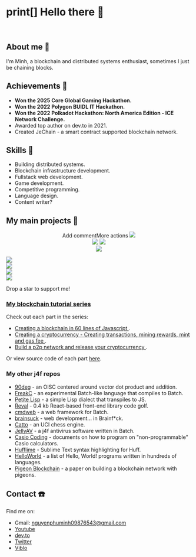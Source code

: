 # print[] Hello there 👋

<br/>

## About me 📓
I'm Minh, a blockchain and distributed systems enthusiast, sometimes I just be chaining blocks.

## Achievements 🎊
* **Won the 2025 Core Global Gaming Hackathon.**
* **Won the 2022 Polygon BUIDL IT Hackathon.**
* **Won the 2022 Polkadot Hackathon: North America Edition - ICE Network Challenge.**
* Awarded top author on dev.to in 2021. 
* Created JeChain - a smart contract supported blockchain network.

## Skills 💪
* Building distributed systems.
* Blockchain infrastructure development.
* Fullstack web development.
* Game development.
* Competitive programming.
* Language design.
* Content writer?

## My main projects 🤩
<div align="center">Add commentMore actions
  <a href="https://github.com/nguyenphuminh/JeChain"><img src="https://github-readme-stats.vercel.app/api/pin/?username=nguyenphuminh&repo=JeChain"/></a>
  <br/>
  <a href="https://github.com/nguyenphuminh/catbrain"><img src="https://github-readme-stats.vercel.app/api/pin/?username=nguyenphuminh&repo=catbrain"/></a>
  <a href="https://github.com/nguyenphuminh/catniff"><img src="https://github-readme-stats.vercel.app/api/pin/?username=nguyenphuminh&repo=catniff"/></a>
  <br/>
  <a href="https://github.com/nguyenphuminh/smolsurf"><img src="https://github-readme-stats.vercel.app/api/pin/?username=nguyenphuminh&repo=smolsurf"/></a>
</div>

<a href="https://github.com/nguyenphuminh/JeChain"><img src="https://github-readme-stats.vercel.app/api/pin/?username=nguyenphuminh&repo=JeChain"/></a>
<br/>
<a href="https://github.com/nguyenphuminh/catbrain"><img src="https://github-readme-stats.vercel.app/api/pin/?username=nguyenphuminh&repo=catbrain"/></a>
<br/>
<a href="https://github.com/nguyenphuminh/catniff"><img src="https://github-readme-stats.vercel.app/api/pin/?username=nguyenphuminh&repo=catniff"/></a>
<br/>
<a href="https://github.com/nguyenphuminh/smolsurf"><img src="https://github-readme-stats.vercel.app/api/pin/?username=nguyenphuminh&repo=smolsurf"/></a>
<br/>

Drop a star to support me!

### [My blockchain tutorial series](https://dev.to/freakcdev297/series/15322)
Check out each part in the series:
* [Creating a blockchain in 60 lines of Javascript ](https://dev.to/freakcdev297/creating-a-blockchain-in-60-lines-of-javascript-5fka).
* [Creating a cryptocurrency - Creating transactions, mining rewards, mint and gas fee ](https://dev.to/freakcdev297/creating-transactions-mining-rewards-mint-and-gas-fee-5hhf).
* [Build a p2p network and release your cryptocurrency ](https://dev.to/freakcdev297/build-a-p2p-network-and-release-your-cryptocurrency-clf).

Or view source code of each part [here](https://github.com/nguyenphuminh/blockchain-tutorial).

### My other j4f repos
* [90deg](https://github.com/nguyenphuminh/90deg) - an OISC centered around vector dot product and addition.
* [FreakC](https://github.com/FreakC-Foundation/FreakC) - an experimental Batch-like language that compiles to Batch.
* [Petite Lisp](https://github.com/nguyenphuminh/petite-lisp) - a simple Lisp dialect that transpiles to JS.
* [Reval](https://github.com/nguyenphuminh/reval) - 0.4 kb React-based front-end library code golf.
* [cmdweb](https://github.com/nguyenphuminh/cmdweb) - a web framework for Batch.
* [brainsuck](https://github.com/nguyenphuminh/brainsuck) - web development... in Brainf*ck.
* [Catto](https://github.com/nguyenphuminh/Catto) - an UCI chess engine.
* [JellyAV](https://github.com/nguyenphuminh/JellyAV) - a j4f antivirus software written in Batch.
* [Casio Coding](https://github.com/nguyenphuminh/casio-coding) - documents on how to program on "non-programmable" Casio calculators.
* [Hufflime](https://github.com/nguyenphuminh/hufflime) - Sublime Text syntax highlighting for Huff.
* [HelloWorld](https://github.com/nguyenphuminh/HelloWorld) - a list of Hello, World! programs written in hundreds of languages.
* [Pigeon Blockchain](https://github.com/nguyenphuminh/Pigeon-Blockchain) - a paper on building a blockchain network with pigeons.

## Contact ☎️
Find me on:
* Gmail: nguyenphuminh09876543@gmail.com
* [Youtube](https://www.youtube.com/channel/UCfoL6jxesUq0urUHBqXY1WA)
* [dev.to](https://dev.to/freakcdev297)
* [Twitter](https://twitter.com/NguynPhMinh8)
* [Viblo](https://viblo.asia/u/freakcdev)
